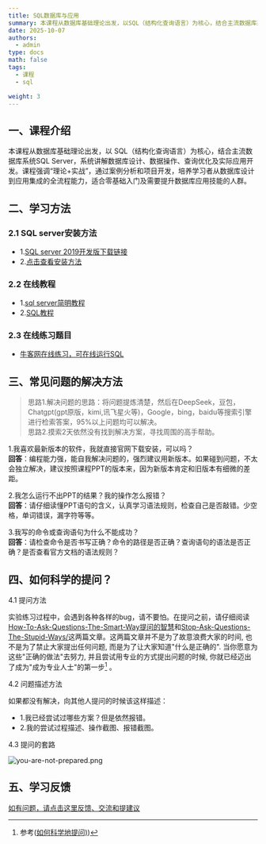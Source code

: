 ```yaml
---
title: SQL数据库与应用
summary: 本课程从数据库基础理论出发，以SQL（结构化查询语言）为核心，结合主流数据库系统SQL Server，系统讲解数据库设计、数据操作、查询优化及实际应用开发。课程强调“理论+实战”，通过案例分析和项目开发，培养学习者从数据库设计到应用集成的全流程能力，适合零基础入门及需要提升数据库应用技能的人群。
date: 2025-10-07
authors:
  - admin
type: docs
math: false
tags:
  - 课程
  - sql

weight: 3
---
```


## 一、课程介绍 

本课程从数据库基础理论出发，以 SQL（结构化查询语言）为核心，结合主流数据库系统SQL Server，系统讲解数据库设计、数据操作、查询优化及实际应用开发。课程强调“理论+实战”，通过案例分析和项目开发，培养学习者从数据库设计到应用集成的全流程能力，适合零基础入门及需要提升数据库应用技能的人群。

## 二、学习方法
### 2.1 SQL server安装方法
- 1.[SQL server 2019开发版下载链接](https://download.microsoft.com/download/d/a/2/da259851-b941-459d-989c-54a18a5d44dd/SQL2019-SSEI-Dev.exe) <br>
- 2.[点击查看安装方法](https://blog.csdn.net/m0_73776435/article/details/136178551)

### 2.2 在线教程
- 1.[sql server简明教程](https://www.w3cschool.cn/sqlserver/sqlserver-1p6728kn.html) <br>
- 2.[SQL教程](https://www.runoob.com/sql/sql-tutorial.html)

### 2.3 在线练习题目
- [牛客网在线练习，可在线运行SQL](https://www.nowcoder.com/exam/oj?page=1&tab=SQL%E7%AF%87&topicId=199)

## 三、常见问题的解决方法
> 思路1.解决问题的思路：将问题提炼清楚，然后在DeepSeek，豆包，Chatgpt(gpt原版，kimi,讯飞星火等)，Google，bing，baidu等搜索引擎进行检索答案，95%以上问题均可以解决。<br>
> 思路2.摸索2天依然没有找到解决方案，寻找周围的高手帮助。

1.我喜欢最新版本的软件，我就直接官网下载安装，可以吗？<br>
**回答**：编程能力强，能自我解决问题的，强烈建议用新版本。如果碰到问题，不太会独立解决，建议按照课程PPT的版本来，因为新版本肯定和旧版本有细微的差距。

2.我怎么运行不出PPT的结果？我的操作怎么报错？<br>
**回答**：请仔细读懂PPT语句的含义，认真学习语法规则，检查自己是否敲错。少空格，单词错误，漏字符等等。

3.我写的命令或查询语句为什么不能成功？<br>
**回答**：请检查命令是否书写正确？命令的路径是否正确？查询语句的语法是否正确？是否查看官方文档的语法规则？

## 四、如何科学的提问？
4.1 提问方法

实验练习过程中，会遇到各种各样的bug，请不要怕。在提问之前，请仔细阅读[How-To-Ask-Questions-The-Smart-Way提问的智慧](https://github.com/ryanhanwu/How-To-Ask-Questions-The-Smart-Way/blob/main/README-zh_CN.md)和[Stop-Ask-Questions-The-Stupid-Ways/](https://github.com/tangx/Stop-Ask-Questions-The-Stupid-Ways/blob/master/README.md)这两篇文章。这两篇文章并不是为了故意浪费大家的时间, 也不是为了禁止大家提出任何问题, 而是为了让大家知道"什么是正确的". 当你愿意为这些"正确的做法"去努力, 并且尝试用专业的方式提出问题的时候, 你就已经迈出了成为"成为专业人士"的第一步[^1] 。

4.2 问题描述方法

如果都没有解决，向其他人提问的时候该这样描述：
- 1.我已经尝试过哪些方案？但是依然报错。
- 2.我的尝试过程描述、操作截图、报错截图。

4.3 提问的套路

![you-are-not-prepared.png](https://github.com/tangx/Stop-Ask-Questions-The-Stupid-Ways/blob/master/images/you-are-not-prepared.png?raw=true)

[^1]: 参考([如何科学地提问)](https://ysyx.oscc.cc/docs/2306/prestudy/0.1.html))

## 五、学习反馈
[如有问题，请点击这里反馈、交流和提建议](https://support.qq.com/product/782634)